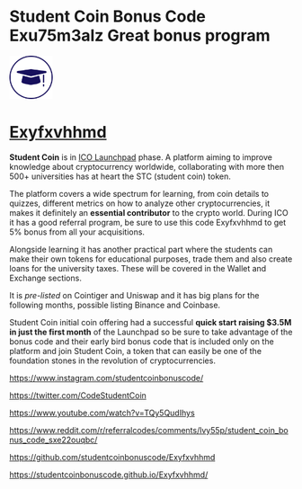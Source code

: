 # Student Coin Bonus Code **Exu75m3alz** Great bonus program

<img src="Studentcoin.svg" alt="Icon" class="inline" width="77" height="77"/>
<meta property="og:image" content="meta.png">
<meta name="google-site-verification" content="kTrUGLJ-kWo92nXwpUIoNHwOHVKeVtVYEeEBDb_HQaA" />


 <link rel="shortcut icon" type="image/x-icon" href="favicon.ico">

# [Exyfxvhhmd](https://studentcoinbonuscode.github.io/Exyfxvhhmd/)

**Student Coin** is in [ICO Launchpad](https://studentcoin.app/?ref=Exyfxvhhmd)
 phase. A platform aiming to improve knowledge about cryptocurrency worldwide, collaborating with more then 500+ universities has at heart the STC (student coin) token.

The platform covers a wide spectrum for learning, from coin details to quizzes, different metrics on how to analyze other cryptocurrencies, it makes it definitely an **essential contributor** to the crypto world.
During ICO it has a good referral program, be sure to use this code Exyfxvhhmd to get 5% bonus from all your acquisitions.

Alongside learning it has another practical part where the students can make their own tokens for educational purposes, trade them and also create loans for the university taxes. These will be covered in the Wallet and Exchange sections.

It is *pre-listed* on Cointiger and Uniswap and it has big plans for the following months, possible listing Binance and Coinbase.

Student Coin initial coin offering had a successful **quick start raising $3.5M in just the first month** of the Launchpad so be sure to take advantage of the bonus code and their early bird bonus code that is included only on the platform and join Student Coin, a token that can easily be one of the foundation stones in the revolution of cryptocurrencies.


https://www.instagram.com/studentcoinbonuscode/

https://twitter.com/CodeStudentCoin

https://www.youtube.com/watch?v=TQy5QudIhys

https://www.reddit.com/r/referralcodes/comments/lvy55p/student_coin_bonus_code_sxe22ouqbc/

https://github.com/studentcoinbonuscode/Exyfxvhhmd

https://studentcoinbonuscode.github.io/Exyfxvhhmd/


<!-- Global site tag (gtag.js) - Google Analytics -->
<script async src="https://www.googletagmanager.com/gtag/js?id=UA-194571179-2">
</script>
<script>
  window.dataLayer = window.dataLayer || [];
  function gtag(){dataLayer.push(arguments);}
  gtag('js', new Date());

  gtag('config', 'UA-194571179-2');
</script>
